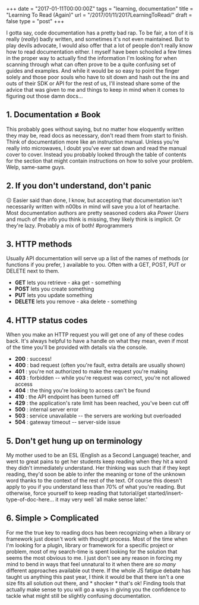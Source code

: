 +++
date = "2017-01-11T00:00:00Z"
tags = "learning, documentation"
title = "Learning To Read (Again)"
url = "/2017/01/11/2017LearningToRead/"
draft = false
type = "post"
+++

I gotta say, code documentation has a pretty bad rap. To be fair, a ton of it is really (_really_) badly written, and sometimes it's not even maintained. But to play devils advocate, I would also offer that a lot of people don't really know how to read documentation either. I myself have been schooled a few times in the proper way to actually find the information I'm looking for when scanning through what can often prove to be a quite confusing set of guides and examples. And while it would be so easy to point the finger solely and those poor souls who have to sit down and hash out the ins and outs of their SDK or API for the rest of us, I'll instead share some of the advice that was given to me and things to keep in mind when it comes to figuring out those damn docs...


## 1. Documentation ≠ Book
This probably goes without saying, but no matter how eloquently written they may be, read docs as necessary, don't read them from start to finish. Think of documentation more like an instruction manual. Unless you're really into microwaves, I doubt you've ever sat down and read the manual cover to cover. Instead you probably looked through the table of contents for the section that might contain instructions on how to solve your problem. Welp, same-same guys.

## 2. If you don't understand, don't panic
😖 Easier said than done, I know, but accepting that documentation isn't necessarily written with n00bs in mind will save you a lot of heartache. Most documentation authors are pretty seasoned coders aka _Power Users_ and much of the info you think is missing, they likely think is implicit. Or they're lazy. Probably a mix of both! #programmers

## 3.  HTTP methods
Usually API documentation will serve up a list of the names of methods (or functions if you prefer, ) available to you. Often with a GET, POST, PUT or DELETE next to them.

- __GET__ lets you retrieve - aka get - something
- __POST__ lets you create something
- __PUT__ lets you update something
- __DELETE__ lets you remove - aka delete - something

## 4.  HTTP status codes
When you make an HTTP request you will get one of any of these codes back. It's always helpful to have a handle on what they mean, even if most of the time you'll be provided with details via the console.

- __200__ : success!
- __400__ : bad request (often you're fault, extra details are usually shown)
- __401__ : you're not authorized to make the request you're making
- __403__ : forbidden -- while you're request was correct, you're not allowed access
- __404__ : the thing you're looking to access can't be found
- __410__ : the API endpoint has been turned off
- __429__ : the application's rate limit has been reached, you've been cut off
- __500__ : internal server error
- __503__ : service unavailable -- the servers are working but overloaded
- __504__ : gateway timeout -- server-side issue


## 5. Don't get hung up on terminology
My mother used to be an ESL (English as a Second Language) teacher, and went to great pains to get her students keep reading when they hit a word they didn't immediately understand. Her thinking was such that if they kept reading, they'd soon be able to infer the meaning or tone of the unknown word thanks to the context of the rest of the text. Of course this doesn't apply to you if you understand less than 70% of what you're reading. But otherwise, force yourself to keep reading that tutorial/get started/insert-type-of-doc-here... it may very well 'all make sense later.'

## 6. Simple > Complicated
For me the true key to reading docs has been recognizing when a library or framework just doesn't work with thought process. Most of the time when I'm looking for a plugin, library or framework for a specific project or problem, most of my search-time is spent looking for the solution that seems the most obvious to me. I just don't see any reason in forcing my mind to bend in ways that feel unnatural  to it when there are _so many_ different approaches available out there. If the whole JS fatigue debate has taught us anything this past year, I think it would be that there isn't a one size fits all solution out there, and * shocker * that's ok! Finding tools that actually make sense to you will go a ways in giving you the confidence to tackle what might still be slightly confusing documentation.
